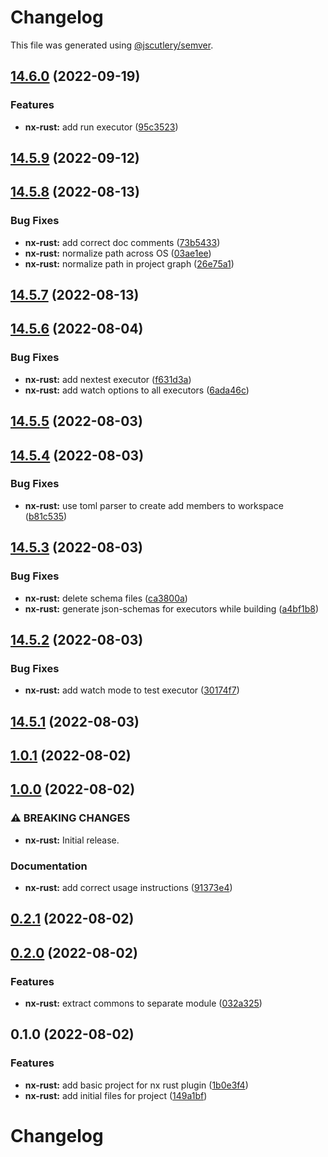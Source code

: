 # Changelog

This file was generated using [@jscutlery/semver](https://github.com/jscutlery/semver).

## [14.6.0](https://github.com/IgnisDa/npm-libs/compare/nx-rust-14.5.9...nx-rust-14.6.0) (2022-09-19)


### Features

* **nx-rust:** add run executor ([95c3523](https://github.com/IgnisDa/npm-libs/commit/95c3523b0740cc1f52d30007b9b0850bd9d4af99))

## [14.5.9](https://github.com/IgnisDa/npm-libs/compare/nx-rust-14.5.8...nx-rust-14.5.9) (2022-09-12)

## [14.5.8](https://github.com/IgnisDa/npm-libs/compare/nx-rust-14.5.7...nx-rust-14.5.8) (2022-08-13)


### Bug Fixes

* **nx-rust:** add correct doc comments ([73b5433](https://github.com/IgnisDa/npm-libs/commit/73b5433791dbbdc77fbc37512bd0098397a3ba71))
* **nx-rust:** normalize path across OS ([03ae1ee](https://github.com/IgnisDa/npm-libs/commit/03ae1eeaca2c4c8d03d4b2e924e8f0657b801700))
* **nx-rust:** normalize path in project graph ([26e75a1](https://github.com/IgnisDa/npm-libs/commit/26e75a1c5bfbf402f26e4cd04a8a83aa78c627b6))

## [14.5.7](https://github.com/IgnisDa/npm-libs/compare/nx-rust-14.5.6...nx-rust-14.5.7) (2022-08-13)

## [14.5.6](https://github.com/IgnisDa/npm-libs/compare/nx-rust-14.5.5...nx-rust-14.5.6) (2022-08-04)


### Bug Fixes

* **nx-rust:** add nextest executor ([f631d3a](https://github.com/IgnisDa/npm-libs/commit/f631d3afa0b3f30d4a424b92ae96c3982eeba5a7))
* **nx-rust:** add watch options to all executors ([6ada46c](https://github.com/IgnisDa/npm-libs/commit/6ada46c59430074e87c83c90145108e5f9ec9f41))

## [14.5.5](https://github.com/IgnisDa/npm-libs/compare/nx-rust-14.5.4...nx-rust-14.5.5) (2022-08-03)

## [14.5.4](https://github.com/IgnisDa/npm-libs/compare/nx-rust-14.5.3...nx-rust-14.5.4) (2022-08-03)


### Bug Fixes

* **nx-rust:** use toml parser to create add members to workspace ([b81c535](https://github.com/IgnisDa/npm-libs/commit/b81c5357cbf60eb16f0b8a1802a5983db05bd14b))

## [14.5.3](https://github.com/IgnisDa/npm-libs/compare/nx-rust-14.5.2...nx-rust-14.5.3) (2022-08-03)


### Bug Fixes

* **nx-rust:** delete schema files ([ca3800a](https://github.com/IgnisDa/npm-libs/commit/ca3800add117fd5a0ae1b4296d1157e3551eaf83))
* **nx-rust:** generate json-schemas for executors while building ([a4bf1b8](https://github.com/IgnisDa/npm-libs/commit/a4bf1b8e6ee4145d03ee0b0642680f2a57300ae4))

## [14.5.2](https://github.com/IgnisDa/npm-libs/compare/nx-rust-14.5.1...nx-rust-14.5.2) (2022-08-03)


### Bug Fixes

* **nx-rust:** add watch mode to test executor ([30174f7](https://github.com/IgnisDa/npm-libs/commit/30174f741f2f62180f4e204d53b1dbc25c3b2742))

## [14.5.1](https://github.com/IgnisDa/npm-libs/compare/nx-rust-14.5.0...nx-rust-14.5.1) (2022-08-03)

## [1.0.1](https://github.com/IgnisDa/npm-libs/compare/nx-rust-1.0.0...nx-rust-1.0.1) (2022-08-02)

## [1.0.0](https://github.com/IgnisDa/npm-libs/compare/nx-rust-0.3.0...nx-rust-1.0.0) (2022-08-02)


### ⚠ BREAKING CHANGES

* **nx-rust:** Initial release.

### Documentation

* **nx-rust:** add correct usage instructions ([91373e4](https://github.com/IgnisDa/npm-libs/commit/91373e4e4e2c10ba6398f454df188207c29f5230))

## [0.2.1](https://github.com/IgnisDa/npm-libs/compare/nx-rust-0.2.0...nx-rust-0.2.1) (2022-08-02)

## [0.2.0](https://github.com/IgnisDa/npm-libs/compare/nx-rust-0.1.0...nx-rust-0.2.0) (2022-08-02)


### Features

* **nx-rust:** extract commons to separate module ([032a325](https://github.com/IgnisDa/npm-libs/commit/032a32538b0e602ac92d7456d1780a3a26e4f38e))

## 0.1.0 (2022-08-02)


### Features

* **nx-rust:** add basic project for nx rust plugin ([1b0e3f4](https://github.com/IgnisDa/npm-libs/commit/1b0e3f4faf58b6ebdc2cd5410115780011fdc8dd))
* **nx-rust:** add initial files for project ([149a1bf](https://github.com/IgnisDa/npm-libs/commit/149a1bf2b375196fec33ed7788cde36e02552f11))

# Changelog
